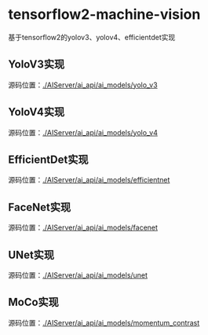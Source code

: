 # tensorflow2-machine-vision

基于tensorflow2的yolov3、yolov4、efficientdet实现

## YoloV3实现

源码位置：[./AIServer/ai_api/ai_models/yolo_v3](https://github.com/tfwcn/tensorflow2-machine-vision/tree/master/AIServer/ai_api/ai_models/yolo_v3)

## YoloV4实现

源码位置：[./AIServer/ai_api/ai_models/yolo_v4](https://github.com/tfwcn/tensorflow2-machine-vision/tree/master/AIServer/ai_api/ai_models/yolo_v4)

## EfficientDet实现

源码位置：[./AIServer/ai_api/ai_models/efficientnet](https://github.com/tfwcn/tensorflow2-machine-vision/tree/master/AIServer/ai_api/ai_models/efficientnet)

## FaceNet实现

源码位置：[./AIServer/ai_api/ai_models/facenet](https://github.com/tfwcn/tensorflow2-machine-vision/tree/master/AIServer/ai_api/ai_models/facenet)

## UNet实现

源码位置：[./AIServer/ai_api/ai_models/unet](https://github.com/tfwcn/tensorflow2-machine-vision/tree/master/AIServer/ai_api/ai_models/unet)

## MoCo实现

源码位置：[./AIServer/ai_api/ai_models/momentum_contrast](https://github.com/tfwcn/tensorflow2-machine-vision/tree/master/AIServer/ai_api/ai_models/momentum_contrast)
